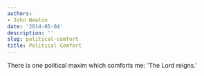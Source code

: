 ```yaml
---
authors:
- John Newton
date: '2014-05-04'
description: ''
slug: political-comfort
title: Political Comfort
---
```

There is one political maxim which comforts me: 'The Lord reigns.'




